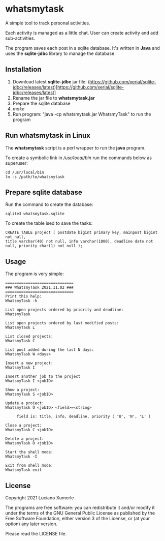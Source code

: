 # whatsmytask

A simple tool to track personal activities.

Each activity is managed as a little chat. User can create activity and add sub-activities.

The program saves each post in a sqlite database. It's written in **Java** and uses the
**sqlite-jdbc** library to manage the database.


## Installation

 1. Download latest **sqlite-jdbc** jar file: (https://github.com/xerial/sqlite-jdbc/releases/latest)[https://github.com/xerial/sqlite-jdbc/releases/latest]
 2. Rename the jar file to **whatsmytask.jar**
 3. Prepare the sqlite database
 4. *make*
 5. Run program: "java -cp whatsmytask.jar WhatsmyTask" to run the program


## Run whatsmytask in Linux

The **whatsmytask** script is a perl wrapper to run the **java** program.

To create a symbolic link in */usr/local/bin* run the commands below as superuser:

~~~~
cd /usr/local/bin
ln -s /path/to/whatsmytask
~~~~


## Prepare sqlite database

Run the command to create the database:

~~~~
sqlite3 whatsmytask.sqlite
~~~~

To create the table ised to save the tasks:

~~~~
CREATE TABLE project ( postdate bigint primary key, mainpost bigint not null,
title varchar(40) not null, info varchar(1000), deadline date not null, priority char(1) not null );
~~~~


## Usage

The program is very simple:

~~~~
==============================
### WhatsmyTask 2021.11.02 ###
==============================
Print this help:
WhatsmyTask -h

List open projects ordered by priority and deadline:
WhatsmyTask

List open projects ordered by last modified posts:
WhatsmyTask L

List closed projects:
WhatsmyTask C

List post added during the last N days:
WhatsmyTask W <days>

Insert a new project:
WhatsmyTask I

Insert another job to the project
WhatsmyTask I <jobID>

Show a project:
WhatsmyTask S <jobID>

Update a project:
WhatsmyTask U <jobID> <field>=<string>

     field is: title, info, deadline, priority ( 'U', 'N', 'L' )

Close a project:
WhatsmyTask C <jobID>

Delete a project:
WhatsmyTask D <jobID>

Start the shell mode:
WhatsmyTask -I

Exit from shell mode:
WhatsmyTask exit
~~~~

## License

Copyright 2021 Luciano Xumerle

The programs are free software: you can redistribute it and/or modify it under the terms of
the GNU General Public License as published by the Free Software Foundation, either version
3 of the License, or (at your option) any later version.

Please read the LICENSE file.
